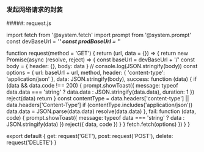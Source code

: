 ### 发起网络请求的封装

#####: request.js

import fetch from '@system.fetch'
import prompt from '@system.prompt'
const devBaseUrl = '***'
const prodBaseUrl = '***'

function request(method = 'GET') {
  return (url, data = {}) => {
    return new Promise(async (resolve, reject) => {
      const baseUrl = devBaseUrl + '/'
      const body = {
        header: {},
        body: data
      }
      // console.log(JSON.stringify(body))
      const options = {
        url: baseUrl + url,
        method,
        header: { 'content-type': 'application/json' },
        data: JSON.stringify(body),
        success: function (data) {
          if (data && data.code !== 200) {
            prompt.showToast({ message: typeof data.data === 'string' ? data.data : JSON.stringify(data.data), duration: 1 })
            reject(data)
            return
          }
          const contentType = data.headers['content-type'] || data.headers['Content-Type']
          if (contentType.includes('application/json')) data.data = JSON.parse(data.data)
          resolve(data.data)
        },
        fail: function (data, code) {
          prompt.showToast({ message: typeof data === 'string' ? data : JSON.stringify(data) })
          reject({ data, code })
        }
      }
      fetch.fetch(options)
    })
  }
}

export default {
  get: request('GET'),
  post: request('POST'),
  delete: request('DELETE')
}
